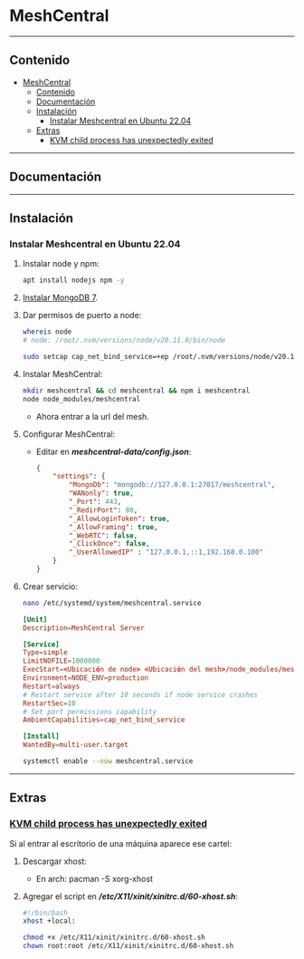 # MeshCentral

---

## Contenido

- [MeshCentral](#meshcentral)
  - [Contenido](#contenido)
  - [Documentación](#documentación)
  - [Instalación](#instalación)
    - [Instalar Meshcentral en Ubuntu 22.04](#instalar-meshcentral-en-ubuntu-2204)
  - [Extras](#extras)
    - [KVM child process has unexpectedly exited](#kvm-child-process-has-unexpectedly-exited)

---

## Documentación

---

## Instalación

### Instalar Meshcentral en Ubuntu 22.04

1. Instalar node y npm:

   ```sh
   apt install nodejs npm -y
   ```

3. [Instalar MongoDB 7](../../database/nosql/mongodb.md#instalar-mongodb-7-en-ubuntu-2204).

4. Dar permisos de puerto a node:

   ```sh
   whereis node
   # node: /root/.nvm/versions/node/v20.11.0/bin/node

   sudo setcap cap_net_bind_service=+ep /root/.nvm/versions/node/v20.11.0/bin/node
   ```

5. Instalar MeshCentral:

   ```sh
   mkdir meshcentral && cd meshcentral && npm i meshcentral
   node node_modules/meshcentral
   ```

   - Ahora entrar a la url del mesh.

6. Configurar MeshCentral:

   - Editar en **_meshcentral-data/config.json_**:

     ```json
     {
         "settings": {
             "MongoDb": "mongodb://127.0.0.1:27017/meshcentral",
             "WANonly": true,
             "_Port": 443,
             "_RedirPort": 80,
             "_AllowLoginToken": true,
             "_AllowFraming": true,
             "_WebRTC": false,
             "_ClickOnce": false,
             "_UserAllowedIP" : "127.0.0.1,::1,192.168.0.100"
         }
     }
     ```

7. Crear servicio:

   ```sh
   nano /etc/systemd/system/meshcentral.service
   ```

   ```conf
   [Unit]
   Description=MeshCentral Server

   [Service]
   Type=simple
   LimitNOFILE=1000000
   ExecStart=<Ubicación de node> <Ubicación del mesh>/node_modules/meshcentral
   Environment=NODE_ENV=production
   Restart=always
   # Restart service after 10 seconds if node service crashes
   RestartSec=10
   # Set port permissions capability
   AmbientCapabilities=cap_net_bind_service

   [Install]
   WantedBy=multi-user.target
   ```

   ```sh
   systemctl enable --now meshcentral.service
   ```

---

## Extras

### [KVM child process has unexpectedly exited](https://github.com/Ylianst/MeshAgent/issues/135#issuecomment-1505193977)

Si al entrar al escritorio de una máquina aparece ese cartel:

1. Descargar xhost:

   - En arch: pacman -S xorg-xhost

2. Agregar el script en **_/etc/X11/xinit/xinitrc.d/60-xhost.sh_**:

   ```sh
   #!/bin/bash
   xhost +local:
   ```

   ```sh
   chmod +x /etc/X11/xinit/xinitrc.d/60-xhost.sh
   chown root:root /etc/X11/xinit/xinitrc.d/60-xhost.sh
   ```
